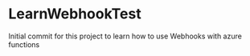 # LearnWebhookTest
Initial commit for this project to learn how to use Webhooks with azure functions
